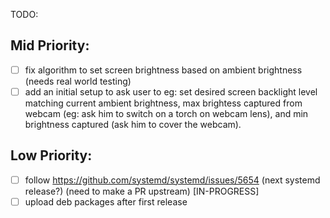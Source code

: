 TODO:

## Mid Priority:
- [ ] fix algorithm to set screen brightness based on ambient brightness (needs real world testing)
- [ ] add an initial setup to ask user to eg: set desired screen backlight level matching current ambient brightness, max brightess captured from webcam (eg: ask him to switch on a torch on webcam lens), and min brightness captured (ask him to cover the webcam).

## Low Priority:
- [ ] follow https://github.com/systemd/systemd/issues/5654 (next systemd release?) (need to make a PR upstream) [IN-PROGRESS]
- [ ] upload deb packages after first release
